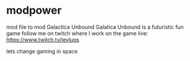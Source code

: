 # modpower
mod file to mod Galactica Unbound
Galatica Unbound is a futuristic fun game
follow me on twitch where I work on the game live: https://www.twitch.tv/levlups

lets change gaming in space
